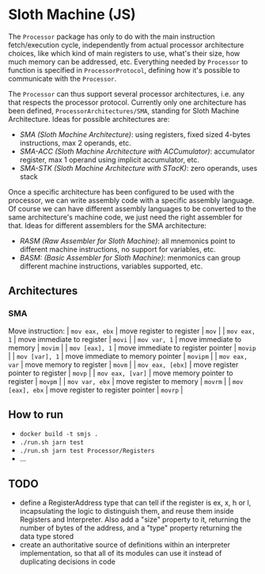 # Sloth Machine (JS)

The `Processor` package has only to do with the main instruction fetch/execution cycle, independently from actual processor architecture choices, like which kind of main registers to use, what's their size, how much memory can be addressed, etc. Everything needed by `Processor` to function is specified in `ProcessorProtocol`, defining how it's possible to communicate with the `Processor`.

The `Processor` can thus support several processor architectures, i.e. any that respects the processor protocol. Currently only one architecture has been defined, `ProcessorArchitectures/SMA`, standing for Sloth Machine Architecture. Ideas for possible architectures are:
- *SMA (Sloth Machine Architecture)*: using registers, fixed sized 4-bytes instructions, max 2 operands, etc.
- *SMA-ACC (Sloth Machine Architecture with ACCumulator)*: accumulator register, max 1 operand using implicit accumulator, etc.
- *SMA-STK (Sloth Machine Architecture with STacK)*: zero operands, uses stack

Once a specific architecture has been configured to be used with the processor, we can write assembly code with a specific assembly language. Of course we can have different assembly languages to be converted to the same architecture's machine code, we just need the right assembler for that. Ideas for different assemblers for the SMA architecture:
- *RASM (Raw Assembler for Sloth Machine)*: all mnemonics point to different machine instructions, no support for variables, etc.
- *BASM: (Basic Assembler for Sloth Machine)*: menmonics can group different machine instructions, variables supported, etc.


## Architectures

### SMA

Move instruction:
| `mov eax, ebx`   | move register to register          | `mov`    |
| `mov eax, 1`     | move immediate to register         | `movi`   |
| `mov var, 1`     | move immediate to memory           | `movim`  |
| `mov [eax], 1`   | move immediate to register pointer | `movip`  |
| `mov [var], 1`   | move immediate to memory pointer   | `movipm` |
| `mov eax, var`   | move memory to register            | `movm`   |
| `mov eax, [ebx]` | move register pointer to register  | `movp`   |
| `mov eax, [var]` | move memory pointer to register    | `movpm`  |
| `mov var, ebx`   | move register to memory            | `movrm`  |
| `mov [eax], ebx` | move register to register pointer  | `movrp`  |


## How to run

- `docker build -t smjs .`
- `./run.sh jarn test`
- `./run.sh jarn test Processor/Registers`
- ...


## TODO

- define a RegisterAddress type that can tell if the register is ex, x, h or l, incapsulating the logic to distinguish them, and reuse them inside Registers and Interpreter. Also add a "size" property to it, returning the number of bytes of the address, and a "type" property returning the data type stored
- create an authoritative source of definitions within an interpreter implementation, so that all of its modules can use it instead of duplicating decisions in code

